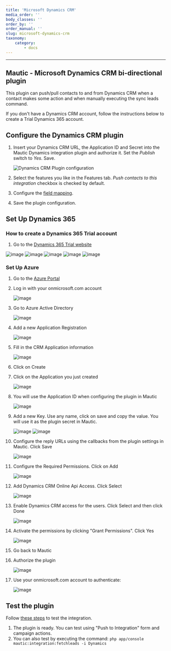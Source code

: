 ```yaml
---
title: 'Microsoft Dynamics CRM'
media_order: ''
body_classes: ''
order_by: ''
order_manual: ''
slug: microsoft-dynamics-crm
taxonomy:
    category:
        - docs
---
```


-------------------------

## Mautic - Microsoft Dynamics CRM bi-directional plugin

This plugin can push/pull contacts to and from Dynamics CRM when a contact makes some action and when manually executing the sync leads command.

If you don't have a Dynamics CRM account, follow the instructions below to create a Trial Dynamics 365 account.

## Configure the Dynamics CRM plugin

1. Insert your Dynamics CRM URL, the Application ID and Secret into the Mautic Dynamics integration plugin and authorize it. Set the *Publish* switch to *Yes*. Save.

   ![Dynamics CRM Plugin configuration](858c5a2a7134.png "Dynamics CRM Plugin configuration")

1. Select the features you like in the Features tab. *Push contacts to this integration* checkbox is checked by default.
1. Configure the [field mapping][field-mapping].
1. Save the plugin configuration.

## Set Up Dynamics 365

### How to create a Dynamics 365 Trial account

1. Go to the [Dynamics 365 Trial website][dynamics365-website]

![image](bbdb46ab545f.png)
![image](8106fe116d63.png)
![image](d08c1298aa54.png)
![image](7084b5f865d5.png)
![image](fd5952a2005f.png)

### Set Up Azure

1. Go to the [Azure Portal][azure-portal]
1. Log in with your onmicrosoft.com account

   ![image](4e7c9a85014f.png)

1. Go to Azure Active Directory

   ![image](1ecee71fe408.png)

1. Add a new Application Registration

   ![image](72e65de87640.png)

1. Fill in the CRM Application information

   ![image](402a6170bc22.png)

1. Click on Create
1. Click on the Application you just created

   ![image](3570e550894a.png)

1. You will use the Application ID when configuring the plugin in Mautic

   ![image](1f320e76452e.png)

1. Add a new Key. Use any name, click on save and copy the value. You will use it as the plugin secret in Mautic.

   ![image](a53a371dd0fb.png)
   ![image](5b254970ed35.png)

1. Configure the reply URLs using the callbacks from the plugin settings in Mautic. Click Save

   ![image](e2a837fe2fc7.png)

1. Configure the Required Permissions. Click on Add

   ![image](a2482b3511de.png)

1. Add Dynamics CRM Online Api Access. Click Select

   ![image](b6977cfd4de7.png)

1. Enable Dynamics CRM access for the users. Click Select and then click Done

   ![image](7de74e72ae3d.png)

1. Activate the permissions by clicking "Grant Permissions". Click Yes

   ![image](abc667cdd178.png)

1. Go back to Mautic
1. Authorize the plugin

   ![image](858c5a2a7134.png)

1. Use your onmicrosoft.com account to authenticate:

   ![image](3a66e53a9265.png)

## Test the plugin

Follow [these steps][testing] to test the integration.

1. The plugin is ready. You can test using "Push to Integration" form and campaign actions.
1. You can also test by executing the command: `php app/console mautic:integration:fetchleads -i Dynamics`


[field-mapping]: </plugins/general-resources/field-mapping>
[testing]: </plugins/general-resources/integration-test>
[dynamics365-website]:<https://www.microsoft.com/en-us/free-crm-trial.aspx>
[azure-portal]: <https://portal.azure.com>
